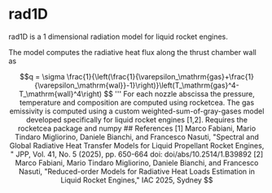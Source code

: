 # rad1D

rad1D is a 1 dimensional radiation model for liquid rocket engines. 

The model computes the radiative heat flux along the thrust chamber wall as
```math
q = \sigma \frac{1}{\left(\frac{1}{\varepsilon_\mathrm{gas}+\frac{1}{\varepsilon_\mathrm{wal}}-1}\right)}\left(T_\mathrm{gas}^4-T_\mathrm{wall}^4\right) $$
'''

For each nozzle abscissa the pressure, temperature and composition are computed using rocketcea. The gas emissivity is computed using a custom weighted-sum-of-gray-gases model developed specifically for liquid rocket engines [1,2]. 


Requires the rocketcea package and numpy


## References
[1] Marco Fabiani, Mario Tindaro Migliorino, Daniele Bianchi, and Francesco Nasuti, 
"Spectral and Global Radiative Heat Transfer Models for Liquid Propellant Rocket Engines, " 
JPP, Vol. 41, No. 5 (2025), pp. 650-664 doi: doi/abs/10.2514/1.B39892

[2] Marco Fabiani, Mario Tindaro Migliorino, Daniele Bianchi, and Francesco Nasuti, 
"Reduced-order Models for Radiative Heat Loads Estimation in Liquid Rocket Engines,"
IAC 2025, Sydney

